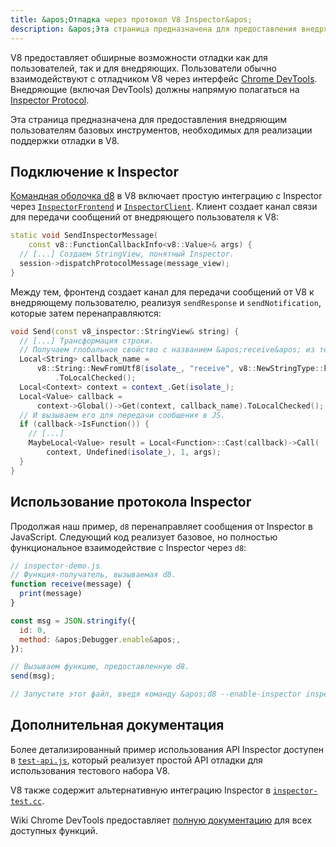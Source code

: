```yaml
---
title: &apos;Отладка через протокол V8 Inspector&apos;
description: &apos;Эта страница предназначена для предоставления внедряющим пользователям базовых инструментов, необходимых для реализации поддержки отладки в V8.&apos;
---
```

V8 предоставляет обширные возможности отладки как для пользователей, так и для внедряющих. Пользователи обычно взаимодействуют с отладчиком V8 через интерфейс [Chrome DevTools](https://developer.chrome.com/devtools). Внедряющие (включая DevTools) должны напрямую полагаться на [Inspector Protocol](https://chromedevtools.github.io/debugger-protocol-viewer/tot/).

Эта страница предназначена для предоставления внедряющим пользователям базовых инструментов, необходимых для реализации поддержки отладки в V8.

## Подключение к Inspector

[Командная оболочка d8](/docs/d8) в V8 включает простую интеграцию с Inspector через [`InspectorFrontend`](https://cs.chromium.org/chromium/src/v8/src/d8/d8.cc?l=2286&rcl=608c4a9c391f3b7cac68068d61f2a8996f216973) и [`InspectorClient`](https://cs.chromium.org/chromium/src/v8/src/d8/d8.cc?l=2355&rcl=608c4a9c391f3b7cac68068d61f2a8996f216973). Клиент создает канал связи для передачи сообщений от внедряющего пользователя к V8:

```cpp
static void SendInspectorMessage(
    const v8::FunctionCallbackInfo<v8::Value>& args) {
  // [...] Создаем StringView, понятный Inspector.
  session->dispatchProtocolMessage(message_view);
}
```

Между тем, фронтенд создает канал для передачи сообщений от V8 к внедряющему пользователю, реализуя `sendResponse` и `sendNotification`, которые затем перенаправляются:

```cpp
void Send(const v8_inspector::StringView& string) {
  // [...] Трансформация строки.
  // Получаем глобальное свойство с названием &apos;receive&apos; из текущего контекста.
  Local<String> callback_name =
      v8::String::NewFromUtf8(isolate_, "receive", v8::NewStringType::kNormal)
          .ToLocalChecked();
  Local<Context> context = context_.Get(isolate_);
  Local<Value> callback =
      context->Global()->Get(context, callback_name).ToLocalChecked();
  // И вызываем его для передачи сообщения в JS.
  if (callback->IsFunction()) {
    // [...]
    MaybeLocal<Value> result = Local<Function>::Cast(callback)->Call(
        context, Undefined(isolate_), 1, args);
  }
}
```

## Использование протокола Inspector

Продолжая наш пример, `d8` перенаправляет сообщения от Inspector в JavaScript. Следующий код реализует базовое, но полностью функциональное взаимодействие с Inspector через `d8`:

```js
// inspector-demo.js
// Функция-получатель, вызываемая d8.
function receive(message) {
  print(message)
}

const msg = JSON.stringify({
  id: 0,
  method: &apos;Debugger.enable&apos;,
});

// Вызываем функцию, предоставленную d8.
send(msg);

// Запустите этот файл, введя команду &apos;d8 --enable-inspector inspector-demo.js&apos;.
```

## Дополнительная документация

Более детализированный пример использования API Inspector доступен в [`test-api.js`](https://cs.chromium.org/chromium/src/v8/test/debugger/test-api.js?type=cs&q=test-api&l=1), который реализует простой API отладки для использования тестового набора V8.

V8 также содержит альтернативную интеграцию Inspector в [`inspector-test.cc`](https://cs.chromium.org/chromium/src/v8/test/inspector/inspector-test.cc?q=inspector-te+package:%5Echromium$&l=1).

Wiki Chrome DevTools предоставляет [полную документацию](https://chromedevtools.github.io/debugger-protocol-viewer/tot/) для всех доступных функций.
